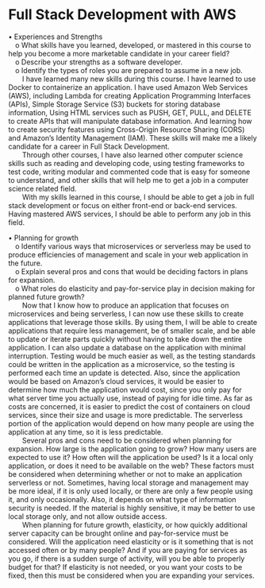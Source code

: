 # Full Stack Development with AWS
•	Experiences and Strengths  
&emsp;o	What skills have you learned, developed, or mastered in this course to help you become a more marketable candidate in your career field?  
&emsp;o	Describe your strengths as a software developer.  
&emsp;o	Identify the types of roles you are prepared to assume in a new job.  
&emsp;&emsp;I have learned many new skills during this course. I have learned to use Docker to containerize an application. I have used Amazon Web Services (AWS), including Lambda for creating Application Programming Interfaces (APIs), Simple Storage Service (S3) buckets for storing database information, Using HTML services such as PUSH, GET, PULL, and DELETE to create APIs that will manipulate database information. And learning how to create security features using Cross-Origin Resource Sharing (CORS) and Amazon’s Identity Management (IAM). These skills will make me a likely candidate for a career in Full Stack Development.  
&emsp;&emsp;Through other courses, I have also learned other computer science skills such as reading and developing code, using testing frameworks to test code, writing modular and commented code that is easy for someone to understand, and other skills that will help me to get a job in a computer science related field.  
&emsp;&emsp;With my skills learned in this course, I should be able to get a job in full stack development or focus on either front-end or back-end services. Having mastered AWS services, I should be able to perform any job in this field.  

•	Planning for growth  
&emsp;o	Identify various ways that microservices or serverless may be used to produce efficiencies of management and scale in your web application in the future.  
&emsp;o	Explain several pros and cons that would be deciding factors in plans for expansion.  
&emsp;o	What roles do elasticity and pay-for-service play in decision making for planned future growth?  
&emsp;&emsp;Now that I know how to produce an application that focuses on microservices and being serverless, I can now use these skills to create applications that leverage those skills. By using them, I will be able to create applications that require less management, be of smaller scale, and be able to update or iterate parts quickly without having to take down the entire application. I can also update a database on the application with minimal interruption. Testing would be much easier as well, as the testing standards could be written in the application as a microservice, so the testing is performed each time an update is detected. Also, since the application would be based on Amazon’s cloud services, it would be easier to determine how much the application would cost, since you only pay for what server time you actually use, instead of paying for idle time. As far as costs are concerned, it is easier to predict the cost of containers on cloud services, since their size and usage is more predictable. The serverless portion of the application would depend on how many people are using the application at any time, so it is less predictable.  
&emsp;&emsp;Several pros and cons need to be considered when planning for expansion. How large is the application going to grow? How many users are expected to use it? How often will the application be used? Is it a local only application, or does it need to be available on the web? These factors must be considered when determining whether or not to make an application serverless or not. Sometimes, having local storage and management may be more ideal, if it is only used locally, or there are only a few people using it, and only occasionally. Also, it depends on what type of information security is needed. If the material is highly sensitive, it may be better to use local storage only, and not allow outside access.  
&emsp;&emsp;When planning for future growth, elasticity, or how quickly additional server capacity can be brought online and pay-for-service must be considered. Will the application need elasticity or is it something that is not accessed often or by many people? And if you are paying for services as you go, if there is a sudden surge of activity, will you be able to properly budget for that? If elasticity is not needed, or you want your costs to be fixed, then this must be considered when you are expanding your services.
